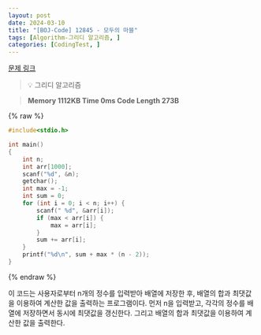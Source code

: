 ```yaml
---
layout: post
date: 2024-03-10
title: "[BOJ-Code] 12845 - 모두의 마블"
tags: [Algorithm-그리디 알고리즘, ]
categories: [CodingTest, ]
---
```


[문제 링크](https://www.acmicpc.net/problem/12845)


> 💡 그리디 알고리즘


> **Memory   1112KB                                   Time   0ms                                Code Length   273B**



{% raw %}
```c++
#include<stdio.h>

int main()
{
	int n;
	int arr[1000];
	scanf("%d", &n);
	getchar();
	int max = -1;
	int sum = 0;
	for (int i = 0; i < n; i++) {
		scanf(" %d", &arr[i]);
		if (max < arr[i]) {
			max = arr[i];
		}
		sum += arr[i];
	}
	printf("%d\n", sum + max * (n - 2));
}
```
{% endraw %}



이 코드는 사용자로부터 n개의 정수를 입력받아 배열에 저장한 후, 배열의 합과 최댓값을 이용하여 계산한 값을 출력하는 프로그램이다. 먼저 n을 입력받고, 각각의 정수를 배열에 저장하면서 동시에 최댓값을 갱신한다. 그리고 배열의 합과 최댓값을 이용하여 계산한 값을 출력한다.

